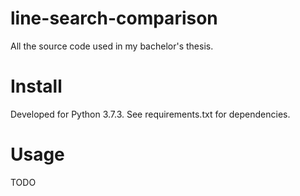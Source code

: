 # line-search-comparison
All the source code used in my bachelor's thesis.

# Install

Developed for Python 3.7.3. See requirements.txt for dependencies.

# Usage

TODO
